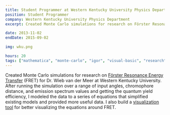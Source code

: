 ```yaml
---
title: Student Programmer at Western Kentucky University Physics Department
position: Student Programmer
company: Western Kentucky University Physics Department
excerpt: Created Monte Carlo simulations for research on Förster Resonance Energy Transfer. Created a visualization tool for understanding the equations surrounding FRET.

date: 2013-11-02
endDate: 2015-09-02

img: wku.png

hours: 20
tags: ["mathematica", "monte-carlo", "igor", "visual-basic", "research", "data-visualization"]
---
```

Created Monte Carlo simulations for research on [Förster Resonance Energy Transfer](https://en.wikipedia.org/wiki/F%C3%B6rster_resonance_energy_transfer) (FRET) for Dr. Wieb van der Meer at Western Kentucky University. After running the simulation over a range of input angles, chromophore distance, and emission spectrum values and getting the quantum yield efficiency, I modeled the data to a series of equations that simplified existing models and provided more useful data. I also build a [visualization tool](/projects/fret/) for better visualizing the equations around FRET.